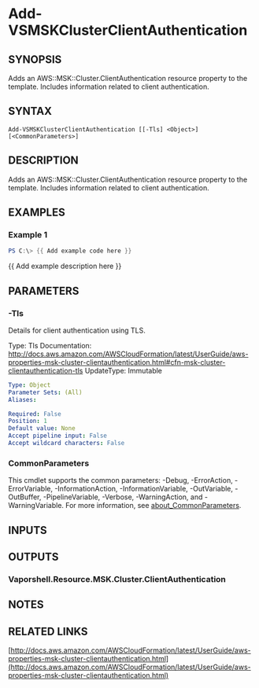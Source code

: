 # Add-VSMSKClusterClientAuthentication

## SYNOPSIS
Adds an AWS::MSK::Cluster.ClientAuthentication resource property to the template.
Includes information related to client authentication.

## SYNTAX

```
Add-VSMSKClusterClientAuthentication [[-Tls] <Object>] [<CommonParameters>]
```

## DESCRIPTION
Adds an AWS::MSK::Cluster.ClientAuthentication resource property to the template.
Includes information related to client authentication.

## EXAMPLES

### Example 1
```powershell
PS C:\> {{ Add example code here }}
```

{{ Add example description here }}

## PARAMETERS

### -Tls
Details for client authentication using TLS.

Type: Tls
Documentation: http://docs.aws.amazon.com/AWSCloudFormation/latest/UserGuide/aws-properties-msk-cluster-clientauthentication.html#cfn-msk-cluster-clientauthentication-tls
UpdateType: Immutable

```yaml
Type: Object
Parameter Sets: (All)
Aliases:

Required: False
Position: 1
Default value: None
Accept pipeline input: False
Accept wildcard characters: False
```

### CommonParameters
This cmdlet supports the common parameters: -Debug, -ErrorAction, -ErrorVariable, -InformationAction, -InformationVariable, -OutVariable, -OutBuffer, -PipelineVariable, -Verbose, -WarningAction, and -WarningVariable. For more information, see [about_CommonParameters](http://go.microsoft.com/fwlink/?LinkID=113216).

## INPUTS

## OUTPUTS

### Vaporshell.Resource.MSK.Cluster.ClientAuthentication
## NOTES

## RELATED LINKS

[http://docs.aws.amazon.com/AWSCloudFormation/latest/UserGuide/aws-properties-msk-cluster-clientauthentication.html](http://docs.aws.amazon.com/AWSCloudFormation/latest/UserGuide/aws-properties-msk-cluster-clientauthentication.html)

